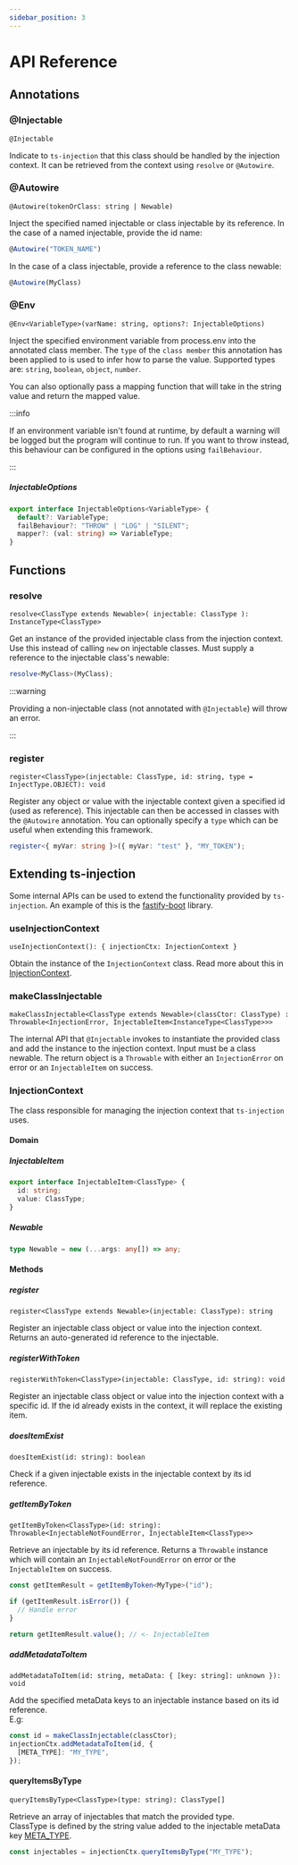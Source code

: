 ```yaml
---
sidebar_position: 3
---
```


# API Reference

## Annotations

### @Injectable

`@Injectable`

Indicate to `ts-injection` that this class should be handled by the injection context.
It can be retrieved from the context using `resolve` or `@Autowire`.

### @Autowire

`@Autowire(tokenOrClass: string | Newable)`

Inject the specified named injectable or class injectable by its reference.
In the case of a named injectable, provide the id name:

```typescript
@Autowire("TOKEN_NAME")
```

In the case of a class injectable, provide a reference to the class newable:

```typescript
@Autowire(MyClass)
```

### @Env

`@Env<VariableType>(varName: string, options?: InjectableOptions)`

Inject the specified environment variable from process.env into the annotated class member.
The `type` of the `class member` this annotation has been applied to is used to infer how
to parse the value. Supported types are: `string`, `boolean`, `object`, `number`.

You can also optionally pass a mapping function that will take in the string value and
return the mapped value.

:::info

If an environment variable isn't found at runtime, by default a warning will be logged but
the program will continue to run. If you want to throw instead, this behaviour can be
configured in the options using `failBehaviour`.

:::

##### InjectableOptions

```typescript
export interface InjectableOptions<VariableType> {
  default?: VariableType;
  failBehaviour?: "THROW" | "LOG" | "SILENT";
  mapper?: (val: string) => VariableType;
}
```

## Functions

### resolve

`resolve<ClassType extends Newable>( injectable: ClassType ): InstanceType<ClassType>`

Get an instance of the provided injectable class from the injection context.
Use this instead of calling `new` on injectable classes.
Must supply a reference to the injectable class's newable:

```typescript
resolve<MyClass>(MyClass);
```

:::warning

Providing a non-injectable class (not annotated with `@Injectable`)
will throw an error.

:::

### register

`register<ClassType>(injectable: ClassType, id: string, type = InjectType.OBJECT): void`

Register any object or value with the injectable context given a specified id
(used as reference). This injectable can then be accessed in classes with the `@Autowire`
annotation. You can optionally specify a `type` which can be useful when extending this framework.

```typescript
register<{ myVar: string }>({ myVar: "test" }, "MY_TOKEN");
```

## Extending ts-injection

Some internal APIs can be used to extend the functionality provided by `ts-injection`.
An example of this is the [fastify-boot](https://github.com/burketyler/fastify-boot) library.

### useInjectionContext

`useInjectionContext(): { injectionCtx: InjectionContext }`

Obtain the instance of the `InjectionContext` class.
Read more about this in [InjectionContext](/docs/api-reference#injectioncontext).

### makeClassInjectable

`makeClassInjectable<ClassType extends Newable>(classCtor: ClassType) : Throwable<InjectionError, InjectableItem<InstanceType<ClassType>>>`

The internal API that `@Injectable` invokes to instantiate the provided class and add
the instance to the injection context. Input must be a class newable. The return object
is a `Throwable` with either an `InjectionError` on error or an `InjectableItem` on success.

### InjectionContext

The class responsible for managing the injection context that `ts-injection` uses.

#### Domain

##### InjectableItem

```typescript
export interface InjectableItem<ClassType> {
  id: string;
  value: ClassType;
}
```

##### Newable

```typescript
type Newable = new (...args: any[]) => any;
```

#### Methods

##### register

`register<ClassType extends Newable>(injectable: ClassType): string`

Register an injectable class object or value into the injection context.
Returns an auto-generated id reference to the injectable.

##### registerWithToken

`registerWithToken<ClassType>(injectable: ClassType, id: string): void`

Register an injectable class object or value into the injection context with a specific id.
If the id already exists in the context, it will replace the existing item.

##### doesItemExist

`doesItemExist(id: string): boolean`

Check if a given injectable exists in the injectable context by its id reference.

##### getItemByToken

`getItemByToken<ClassType>(id: string): Throwable<InjectableNotFoundError, InjectableItem<ClassType>>`

Retrieve an injectable by its id reference. Returns a `Throwable` instance which will
contain an `InjectableNotFoundError` on error or the `InjectableItem` on success.

```typescript
const getItemResult = getItemByToken<MyType>("id");

if (getItemResult.isError()) {
  // Handle error
}

return getItemResult.value(); // <- InjectableItem
```

##### addMetadataToItem

`addMetadataToItem(id: string, metaData: { [key: string]: unknown }): void`

Add the specified metaData keys to an injectable instance based on its id reference.\
E.g:

```typescript
const id = makeClassInjectable(classCtor);
injectionCtx.addMetadataToItem(id, {
  [META_TYPE]: "MY_TYPE",
});
```

#### queryItemsByType

`queryItemsByType<ClassType>(type: string): ClassType[]`

Retrieve an array of injectables that match the provided type.\
ClassType is defined by the string value added to the injectable metaData key [META_TYPE](#meta_type).

```typescript
const injectables = injectionCtx.queryItemsByType("MY_TYPE");
```

